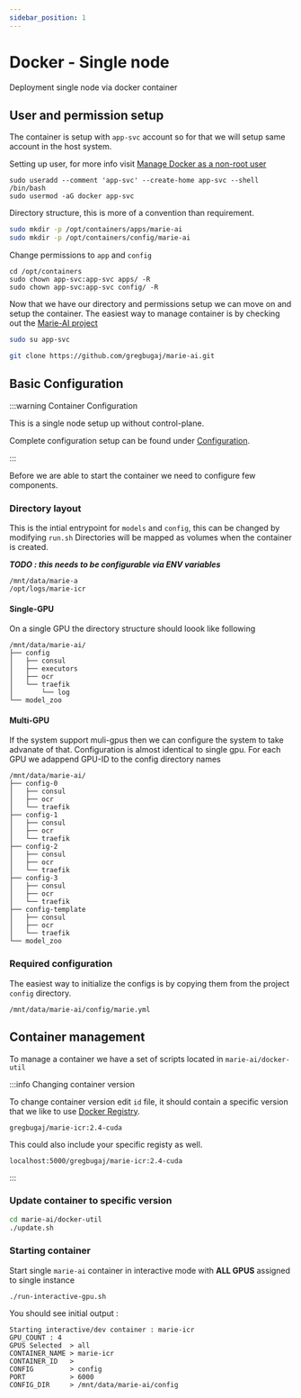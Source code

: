 ```yaml
---
sidebar_position: 1
---
```


# Docker - Single node
Deployment single node via docker container

## User and permission setup
The container is setup with `app-svc` account so for that we will setup same account in the host system.


Setting up user, for more info visit [Manage Docker as a non-root user](https://docs.docker.com/engine/install/linux-postinstall/#manage-docker-as-a-non-root-user)

```
sudo useradd --comment 'app-svc' --create-home app-svc --shell /bin/bash
sudo usermod -aG docker app-svc
```

Directory structure, this is more of a convention than requirement.

```sh
sudo mkdir -p /opt/containers/apps/marie-ai
sudo mkdir -p /opt/containers/config/marie-ai
```

Change permissions to `app` and `config`

```
cd /opt/containers
sudo chown app-svc:app-svc apps/ -R
sudo chown app-svc:app-svc config/ -R
```

Now that we have our directory and permissions setup we can move on and setup the container.
The easiest way to manage container is by checking out the [Marie-AI project](https://github.com/gregbugaj/marie-ai.git)

```sh
sudo su app-svc

git clone https://github.com/gregbugaj/marie-ai.git
```

## Basic Configuration

:::warning Container Configuration

This is a single node setup up without control-plane.

Complete configuration setup can be found under [Configuration](/docs/category/configuration).

:::

Before we are able to start the container we need to configure few components. 


### Directory layout
This is the intial entrypoint for `models` and `config`, this can be changed by modifying `run.sh` Directories will be mapped as volumes when the container is created.

***TODO : this needs to be configurable via ENV variables***

```
/mnt/data/marie-a
/opt/logs/marie-icr
```


#### Single-GPU

On a single GPU the directory structure should loook like following

```
/mnt/data/marie-ai/
├── config
│   ├── consul
│   ├── executors
│   ├── ocr
│   └── traefik
│       └── log
└── model_zoo
```

#### Multi-GPU 

If the system support muli-gpus then we can configure the system to take advanate of that. Configuration is almost identical to single gpu. 
For each GPU we adappend GPU-ID to the config directory names

```
/mnt/data/marie-ai/
├── config-0
│   ├── consul
│   ├── ocr
│   └── traefik
├── config-1
│   ├── consul
│   ├── ocr
│   └── traefik
├── config-2
│   ├── consul
│   ├── ocr
│   └── traefik
├── config-3
│   ├── consul
│   ├── ocr
│   └── traefik
├── config-template
│   ├── consul
│   ├── ocr
│   └── traefik
└── model_zoo
```

### Required configuration

The easiest way to initialize the configs is by copying them from the project `config` directory.

```
/mnt/data/marie-ai/config/marie.yml
```


## Container management

To manage a container we have a set of scripts located in `marie-ai/docker-util`

:::info Changing container version

To change container version edit `id` file, it should contain a specific version that we like to use [Docker Registry](https://docs.docker.com/registry/).

```
gregbugaj/marie-icr:2.4-cuda
```

This could also include your specific registy as well.

```
localhost:5000/gregbugaj/marie-icr:2.4-cuda
```

:::


### Update container to specific version

```sh
cd marie-ai/docker-util
./update.sh
```


### Starting container


Start single `marie-ai` container in interactive mode with **ALL GPUS** assigned to single instance

```
./run-interactive-gpu.sh
```

You should see initial output :

```
Starting interactive/dev container : marie-icr
GPU_COUNT : 4
GPUS Selected  > all
CONTAINER_NAME > marie-icr
CONTAINER_ID   > 
CONFIG         > config
PORT           > 6000
CONFIG_DIR     > /mnt/data/marie-ai/config
```

